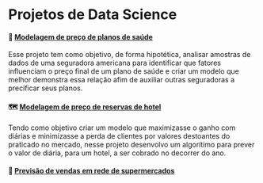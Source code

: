 # Projetos de Data Science

#### 🏥 [Modelagem de preço de planos de saúde](https://github.com/leticiagcsilva/Data_Science/tree/main/Precificacao_Plano_de_Saude)
Esse projeto tem como objetivo, de forma hipotética, analisar amostras de dados de uma seguradora americana para identificar que fatores influenciam o preço final de um plano de saúde e criar um modelo que melhor demonstra essa relação afim de auxiliar outras seguradoras a precificar seus planos.

#### 🗺️ [Modelagem de preço de reservas de hotel](https://github.com/leticiagcsilva/Data_Science/tree/main/Previsao_custo_diaria)
Tendo como objetivo criar um modelo que maximizasse o ganho com diárias e minimizasse a perda de clientes por valores destoantes do praticado no mercado, nesse projeto desenvolvo um algorítimo para prever o valor de diária, para um hotel, a ser cobrado no decorrer do ano.

#### 🛒 [Previsão de vendas em rede de supermercados](https://github.com/leticiagcsilva/Data_Science/tree/main/Supermarket_Sales)
